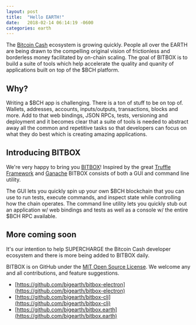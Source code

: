 ```yaml
---
layout: post
title:  "Hello EARTH!"
date:   2018-02-14 06:14:19 -0600
categories: earth
---
```


The [Bitcoin Cash](https://www.bitcoincash.org/) ecosystem is growing quickly. People all over the EARTH are being drawn to the compelling original vision of frictionless and borderless money facilitated by on-chain scaling. The goal of BITBOX is to build a suite of tools which help accelerate the quality and quanity of applications built on top of the $BCH platform.

## Why?

Writing a $BCH app is challenging. There is a ton of stuff to be on top of. Wallets, addresses, accounts, inputs/outputs, transactions, blocks and more. Add to that web bindings, JSON RPCs, tests, versioning and deployment and it becomes clear that a suite of tools is needed to abstract away all the common and repetitive tasks so that developers can focus on what they do best which is creating amazing applications.

## Introducing BITBOX

We're very happy to bring you [BITBOX](https://www.bitbox.earth)! Inspired by the great [Truffle Framework](http://truffleframework.com/) and [Ganache](http://truffleframework.com/ganache/) BITBOX consists of both a GUI and command line utility.

The GUI lets you quickly spin up your own $BCH blockchain that you can use to run tests, execute commands, and inspect state while controlling how the chain operates. The command line utility lets you quickly stub out an application w/ web bindings and tests as well as a console w/ the entire $BCH RPC available.

## More coming soon

It's our intention to help SUPERCHARGE the Bitcoin Cash developer ecosystem and there is more being added to BITBOX daily.

BITBOX is on GitHub under the [MIT Open Source License](https://opensource.org/licenses/MIT). We welcome any and all contributions, and feature suggestions.

* [https://github.com/bigearth/bitbox-electron](https://github.com/bigearth/bitbox-electron)
* [https://github.com/bigearth/bitbox-cli](https://github.com/bigearth/bitbox-cli)
* [https://github.com/bigearth/bitbox.earth](https://github.com/bigearth/bitbox.earth)
